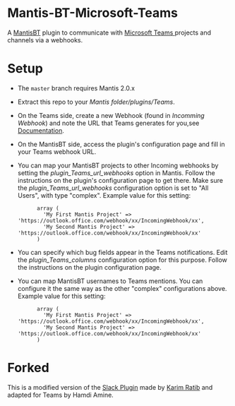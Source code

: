 # Mantis-BT-Microsoft-Teams

A [MantisBT](http://www.mantisbt.org/) plugin to communicate with [Microsoft Teams ](https://www.microsoft.com/en-us/microsoft-365/microsoft-teams/group-chat-software) projects and channels via a webhooks.


# Setup

* The `master` branch requires Mantis 2.0.x
* Extract this repo to your *Mantis folder/plugins/Teams*.
* On the Teams side, create a new Webhook (found in *Incomming Webhook*) and note the URL that Teams generates for you,see [Documentation](https://docs.microsoft.com/en-us/microsoftteams/platform/webhooks-and-connectors/how-to/add-incoming-webhook).
* On the MantisBT side, access the plugin's configuration page and fill in your Teams webhook URL.
* You can map your MantisBT projects to other Incoming webhooks by setting the *plugin_Teams_url_webhooks* option in Mantis.  Follow the instructions on the plugin's configuration page to get there. Make sure the *plugin_Teams_url_webhooks* configuration option is set to "All Users", with type "complex".
    Example value for this setting:

            array (
              'My First Mantis Project' => 'https://outlook.office.com/webhook/xx/IncomingWebhook/xx',
              'My Second Mantis Project' => 'https://outlook.office.com/webhook/xx/IncomingWebhook/xx'
            )
* You can specify which bug fields appear in the Teams notifications. Edit the *plugin_Teams_columns* configuration option for this purpose.  Follow the instructions on the plugin configuration page.
* You can map MantisBT usernames to Teams mentions. You can configure it the same way as the other "complex" configurations above.
    Example value for this setting:

            array (
              'My First Mantis Project' => 'https://outlook.office.com/webhook/xx/IncomingWebhook/xx',
              'My Second Mantis Project' => 'https://outlook.office.com/webhook/xx/IncomingWebhook/xx'
            )


# Forked

This is a modified version of the [Slack Plugin](https://github.com/infojunkie/MantisBT-Slack) made by [Karim Ratib](https://github.com/infojunkie) and adapted for Teams by Hamdi Amine.
